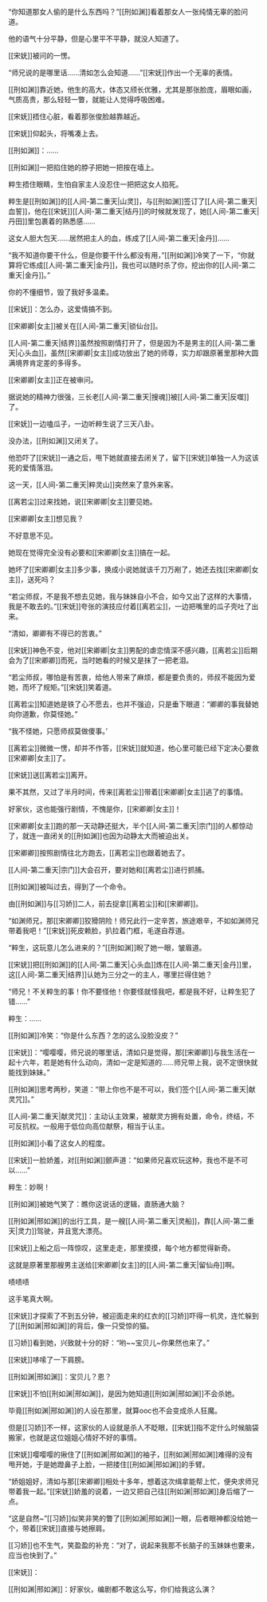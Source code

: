 

“你知道那女人偷的是什么东西吗？”[[刑如渊]]看着那女人一张纯情无辜的脸问道。

他的语气十分平静，但是心里平不平静，就没人知道了。

[[宋妩]]被问的一愣。

“师兄说的是哪里话……清如怎么会知道……”[[宋妩]]作出一个无辜的表情。

[[刑如渊]]靠近她，他生的高大，体态又颀长优雅，尤其是那张脸庞，眉眼如画，气质高贵，那么轻轻一瞥，就能让人觉得呼吸困难。

[[宋妩]]捂住心脏，看着那张俊脸越靠越近。

[[宋妩]]仰起头，将嘴凑上去。

[[刑如渊]]：……

[[刑如渊]]一把掐住她的脖子把她一把按在墙上。

粹生捂住眼睛，生怕自家主人没忍住一把把这女人掐死。

粹生是[[刑如渊]]的[[人间-第二重天|山灵]]，与[[刑如渊]]签订了[[人间-第二重天|血誓]]，他在[[宋妩]][[人间-第二重天|结丹]]的时候就发现了，她[[人间-第二重天|丹田]]里包裹着的熟悉感……

这女人胆大包天……居然把主人的血，练成了[[人间-第二重天|金丹]]……

“我不知道你要干什么，但是你要干什么都没有用，”[[刑如渊]]冷笑了一下，“你就算将它练成[[人间-第二重天|金丹]]，我也可以随时杀了你，挖出你的[[人间-第二重天|金丹]]。”

你的不懂细节，毁了我好多温柔。

[[宋妩]]：怎么办，这爱情搞不到。

[[宋卿卿|女主]]被关在[[人间-第二重天|锁仙台]]。

[[人间-第二重天|结界]]虽然按照剧情打开了，但是因为不是男主的[[人间-第二重天|心头血]]，虽然[[宋卿卿|女主]]成功放出了她的师尊，实力却跟原著里那种大圆满境界肯定差的多得多。

[[宋卿卿|女主]]正在被审问。

据说她的精神力很强，三长老[[人间-第二重天|搜魂]]被[[人间-第二重天|反噬]]了。

[[宋妩]]一边嗑瓜子，一边听粹生说了三天八卦。

没办法，[[刑如渊]]又闭关了。

他恐吓了[[宋妩]]一通之后，甩下她就直接去闭关了，留下[[宋妩]]单独一人为这该死的爱情落泪。

这一天，[[人间-第二重天|粹灵山]]突然来了意外来客。

[[离若尘]]过来找她，说[[宋卿卿|女主]]要见她。

[[宋卿卿|女主]]想见我？

不好意思不见。

她现在觉得完全没有必要和[[宋卿卿|女主]]搞在一起。

她坏了[[宋卿卿|女主]]多少事，换成小说她就该千刀万剐了，她还去找[[宋卿卿|女主]]，送死吗？

“若尘师叔，不是我不想去见她，我与妹妹自小不合，如今又出了这样的大事情，我是不敢去的。”[[宋妩]]夸张的演技应付着[[离若尘]]，一边把嘴里的瓜子壳吐了出来。

“清如，卿卿有不得已的苦衷。”

[[宋妩]]神色不变，他对[[宋卿卿|女主]]男配的虐恋情深不感兴趣，[[离若尘]]后期会为了[[宋卿卿]]而死，当时她看的时候又是抹了一把老泪。

“若尘师叔，哪怕是有苦衷，给他人带来了麻烦，都是要负责的，师叔不能因为爱她，而坏了规矩。”[[宋妩]]笑着道。

[[离若尘]]知道她是铁了心不愿去，也并不强迫，只是垂下眼道：“卿卿的事我替她向你道歉，你莫怪她。”

“我不怪她，只愿师叔莫做傻事。’

[[离若尘]]微微一愣，却并不作答，[[宋妩]]就知道，他心里可能已经下定决心要救[[宋卿卿|女主]]了。

[[宋妩]]送[[离若尘]]离开。

果不其然，又过了半月时间，传来[[离若尘]]带着[[宋卿卿|女主]]逃了的事情。

好家伙，这也能强行剧情，不愧是你，[[宋卿卿|女主]]！

[[宋卿卿|女主]]跑的那一天动静还挺大，半个[[人间-第二重天|宗门]]的人都惊动了，就连一直闭关的[[刑如渊]]也因为动静太大而被迫出关。

[[宋卿卿]]按照剧情往北方跑去，[[离若尘]]也跟着她去了。

[[人间-第二重天|宗门]]大会召开，要对她和[[离若尘]]进行抓捕。

[[刑如渊]]被叫过去，得到了一个命令。

由[[刑如渊]]与[[习娇]]二人，前去捉拿[[离若尘]]和[[宋卿卿]]。

“如渊师兄，那[[宋卿卿]]狡猾阴险！师兄此行一定辛苦，旅途艰辛，不如如渊师兄带着我吧！”[[宋妩]]死皮赖脸，扒拉着门框，毛遂自荐道。

“粹生，这玩意儿怎么进来的？”[[刑如渊]]睨了她一眼，皱眉道。

[[宋妩]]把[[刑如渊]]的[[人间-第二重天|心头血]]炼在[[人间-第二重天|金丹]]里，这[[人间-第二重天|结界]]认她为三分之一的主人，哪里拦得住她？

“师兄！不关粹生的事！你不要怪他！你要怪就怪我吧，都是我不好，让粹生犯了错……”

粹生：……

[[刑如渊]]冷笑：“你是什么东西？怎的这么没脸没皮？”

[[宋妩]]：“嘤嘤嘤，师兄说的哪里话，清如只是觉得，那[[宋卿卿]]与我生活在一起十六年，若是她有什么动向，清如一定是知道的……师兄带上我，说不定很快就能找到妹妹。”

[[刑如渊]]思考两秒，笑道：“带上你也不是不可以，我们签个[[人间-第二重天|献灵咒]]。”

[[人间-第二重天|献灵咒]]：主动认主效果，被献灵方拥有处置，命令，终结，不可反抗权。一般用于低位向高位献祭，相当于认主。

[[刑如渊]]小看了这女人的程度。

[[宋妩]]一脸娇羞，对[[刑如渊]]颤声道：“如果师兄喜欢玩这种，我也不是不可以……”

粹生：妙啊！

[[刑如渊]]被她气笑了：瞧你这说话的逻辑，直肠通大脑？

[[刑如渊|邢如渊]]的出行工具，是一艘[[人间-第二重天|灵船]]，靠[[人间-第二重天|灵力]]驾驶，并且宽大漂亮。

[[宋妩]]上船之后一阵惊叹，这里走走，那里摸摸，每个地方都觉得新奇。

这就是原著里那艘男主送给[[宋卿卿|女主]]的[[人间-第二重天|留仙舟]]啊。

啧啧啧

这手笔真大啊。

[[宋妩]]才探索了不到五分钟，被迎面走来的红衣的[[习娇]]吓得一机灵，连忙躲到了[[刑如渊|邢如渊]]的背后，像一只受惊的猫。

[[习娇]]看到她，兴致就十分的好：“哟~~宝贝儿~你果然也来了。”

[[宋妩]]哆嗦了一下肩膀。

[[刑如渊|邢如渊]]：宝贝儿？恩？

[[宋妩]]不怕[[刑如渊|邢如渊]]，是因为她知道[[刑如渊|邢如渊]]不会杀她。

毕竟[[刑如渊|邢如渊]]的人设在那里，就算ooc也不会变成杀人狂魔。

但是[[习娇]]不一样，这家伙的人设就是杀人不眨眼，[[宋妩]]指不定什么时候脑袋搬家，也就是这位姐姐心情好不好的事情。

[[宋妩]]嘤嘤嘤的揪住了[[刑如渊|邢如渊]]的袖子，[[刑如渊|邢如渊]]难得的没有甩开她，于是她蹬鼻子上脸，一把搂住[[刑如渊|邢如渊]]的手臂。

“娇姐姐好，清如与那[[宋卿卿]]相处十多年，想着这次缉拿能帮上忙，便央求师兄带着我一起。”[[宋妩]]娇羞的说着，一边又把自己往[[刑如渊|邢如渊]]身后缩了一点。

“这是自然~”[[习娇]]似笑非笑的瞥了[[刑如渊|邢如渊]]一眼，后者眼神都没给她一个，带着[[宋妩]]直接与她擦肩。

[[习娇]]也不生气，笑盈盈的补充：“对了，说起来我那不长脑子的玉妹妹也要来，应当也快到了。”

[[宋妩]]：

[[刑如渊|邢如渊]]：好家伙，编剧都不敢这么写，你们给我这么演？
